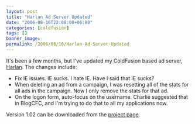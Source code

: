 ```yaml
---
layout: post
title: "Harlan Ad Server Updated"
date: "2006-08-16T22:08:00+06:00"
categories: [coldfusion]
tags: []
banner_image: 
permalink: /2006/08/16/Harlan-Ad-Server-Updated
---
```


It's been a few months, but I've updated my ColdFusion based ad server, <a href="http://ray.camdenfamily.com/projects/harlan">Harlan</a>. The changes include:

<ul>
<li>Fix IE issues. IE sucks. I hate IE. Have I said that IE sucks?
<li>When deleting an ad from a campaign, I was resetting all of the stats for all ads in the campaign. Now I only remove the stats for that ad.
<li>On the logon form, auto-focus on the username. Charlie suggested that in BlogCFC, and I'm trying to do that to all my applications now.
</ul>

Version 1.02 can be downloaded from the <a href="http://ray.camdenfamily.com/projects/harlan">project page</a>.